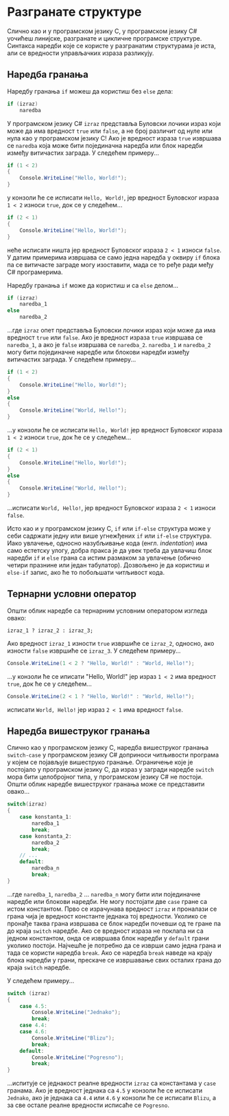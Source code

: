 # Разгранате структуре

Слично као и у програмском језику C, у програмском језику C# уочићеш линијске,
разгранате и цикличне програмске структуре. Синтакса наредби које се користе у
разгранатим структурама је иста, али се вредности управљачких израза разликују.

## Наредба гранања

Наредбу гранања `if` можеш да користиш без `else` дела:

```cs
if (izraz)
    naredba
```

У програмском језику C# `izraz` представља Буловски лочики израз који може да
има вредност `true` или `false`, а не број различит од нуле или нула као у
програмском језику C! Ако је вредност израза `true` извршава се `naredba` која
може бити појединачна наредба или блок наредби између витичастих заграда. У
следећем примеру...

```cs
if (1 < 2)
{
    Console.WriteLine("Hello, World!"); 
}
```

у конзоли ће се исписати `Hello, World!`, јер вредност Буловског израза `1 < 2`
износи `true`, док се у следећем...

```cs
if (2 < 1)
{
    Console.WriteLine("Hello, World!"); 
}
```

неће исписати ништа јер вредност Буловског израза `2 < 1` износи `false`. У
датим примерима извршава се само једна наредба у оквиру `if` блока па се
витичасте заграде могу изоставити, мада се то ређе ради међу C# програмерима.

Наредбу гранања `if` може да користиш и са `else` делом...

```cs
if (izraz)
    naredba_1
else
    naredba_2
```

...где `izraz` опет представља Буловски лочики израз који може да има вредност
`true` или `false`. Ако је вредност израза `true` извршава се `naredba_1`, а
ако је `false` извршава се `naredba_2`. `naredba_1` и `naredba_2` могу бити
појединачне наредбе или блокови наредби између витичастих заграда. У следећем
примеру...

```cs
if (1 < 2)
{
    Console.WriteLine("Hello, World!"); 
}
else
{
    Console.WriteLine("World, Hello!"); 
}
```

...у конзоли ће се исписати `Hello, World!` јер вредност Буловског израза
`1 < 2` износи `true`, док ће се у следећем...

```cs
if (2 < 1)
{
    Console.WriteLine("Hello, World!"); 
}
else
{
    Console.WriteLine("World, Hello!"); 
}
```

...исписати `World, Hello!`, јер вредност Буловског израза `2 < 1` износи
`false`.

Исто као и у програмском језику C, `if` или `if-else` структура може у себи
садржати једну или више угнежђених `if` или `if-else` структура. Иако увлачење,
односно назубљивање кода (енгл. *indentation*) има само естетску улогу, добра
пракса је да увек треба да увлачиш блок наредби `if` и `else` грана са истим
размаком за увлачење (обично четири празнине или један табулатор). Дозвољено је
да користиш и `else-if` запис, ако ће то побољшати читљивост кода.

## Тернарни условни оператор

Општи облик наредбе са тернарним условним оператором изгледа овако:

```text
izraz_1 ? izraz_2 : izraz_3;
```

Ако вредност `izraz_1` изности `true` извршиће се `izraz_2`, односно, ако 
изности `false` извршиће се `izraz_3`. У следећем примеру...

```cs
Console.WriteLine(1 < 2 ? "Hello, World!" : "World, Hello!");
```

...у конзоли ће се иписати "Hello, World!" јер израз `1 < 2` има вредност
`true`, док ће се у следећем...

```cs
Console.WriteLine(2 < 1 ? "Hello, World!" : "World, Hello!");
```

исписати `World, Hello!` јер израз `2 < 1` има вредност `false`.

## Наредба вишеструког гранања

Слично као у програмском језику C, наредба вишеструког гранања `switch-case` у
програмском језику C# доприноси читљивости програма у којем се појављује
вишеструко гранање. Ограничење које је постојало у програмском језику C, да
израз у загради наредбе `switch` мора бити целобројног типа, у програмском
језику C# не постоји. Општи облик наредбе вишеструког гранања може се
представити овако...

```cs
switch(izraz) 
{
    case konstanta_1:
        naredba_1
        break;
    case konstanta_2:
        naredba_2
        break;
    // ...
    default:
        naredba_n
        break;
}
```

...где `naredbа_1`, `naredbа_2` … `naredba_n` могу бити или појединачне наредбе
или блокови наредби. Не могу постојати две `case` гране са истом константом.
Прво се израчунава вредност `izraz` и проналази се грана чија је вредност
константе једнака тој вредности. Уколико се пронађе таква грана извршава се
блок наредби почевши од те гране па до краја `switch` наредбе. Ако се вредност
израза не поклапа ни са једном константом, онда се извршава блок наредби у
`default` грани уколико постоји. Најчешће је потребно да се изврши само једна
грана и тада се користи наредба `break`. Ако се наредба `break` наведе на крају
блока наредби у грани, прескаче се извршавање свих осталих грана до краја
`switch` наредбе.

У следећем примеру...

```cs
switch (izraz)
{
    case 4.5:
        Console.WriteLine("Jednako");
        break;
    case 4.4:
    case 4.6:
        Console.WriteLine("Blizu");
        break;
    default:
        Console.WriteLine("Pogresno");
        break;
}
```

...испитује се једнакост реалне вредности `izraz` са константама у `case`
гранама. Ако је вредност једнака са `4.5` у конзоли ће се исписати `Jednako`,
ако је једнака са `4.4` или `4.6` у конзоли ће се исписати `Blizu`, а за све
остале реалне вредности исписаће се `Pogresno`.

